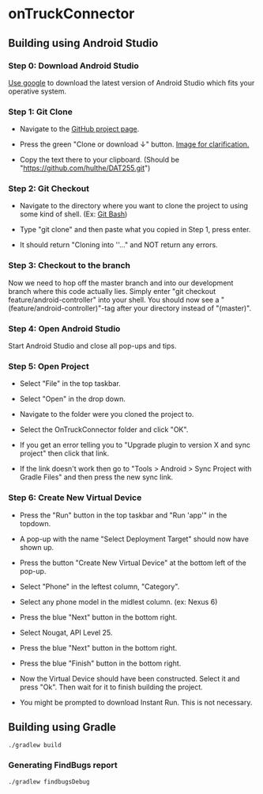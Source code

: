 onTruckConnector
================

## Building using Android Studio

### Step 0: Download Android Studio
<a href = "http://bfy.tw/43JI">Use google</a> to download the latest version of Android Studio which fits your operative system.

### Step 1: Git Clone
* Navigate to the <a href =" https://github.com/hulthe/DAT255">GitHub project page</a>.

* Press the green "Clone or download ↓" button. <a href = "https://i.imgur.com/NWvVLpx.png">Image for clarification.</a>

* Copy the text there to your clipboard. (Should be "https://github.com/hulthe/DAT255.git")

### Step 2: Git Checkout

* Navigate to the directory where you want to clone the project to using some kind of shell. (Ex: <a href = https://git-for-windows.github.io>Git Bash</a>)

* Type "git clone" and then paste what you copied in Step 1, press enter.

* It should return "Cloning into '<folder name>'..." and NOT return any errors.
  
### Step 3: Checkout to the branch
Now we need to hop off the master branch and into our development branch where this code actually lies.
Simply enter "git checkout feature/android-controller" into your shell.
You should now see a "(feature/android-controller)"-tag after your directory instead of "(master)".

### Step 4: Open Android Studio
Start Android Studio and close all pop-ups and tips.

### Step 5: Open Project

* Select "File" in the top taskbar.

* Select "Open" in the drop down.

* Navigate to the folder were you cloned the project to.

* Select the OnTruckConnector folder and click "OK".

* If you get an error telling you to "Upgrade plugin to version X and sync project" then click that link.

* If the link doesn't work then go to "Tools > Android > Sync Project with Gradle Files" and then press the new sync link.

### Step 6: Create New Virtual Device

* Press the "Run" button in the top taskbar and "Run 'app'" in the topdown.

* A pop-up with the name "Select Deployment Target" should now have shown up.

* Press the button "Create New Virtual Device" at the bottom left of the pop-up.

* Select "Phone" in the leftest column, "Category".

* Select any phone model in the midlest column. (ex: Nexus 6)

* Press the blue "Next" button in the bottom right.

* Select Nougat, API Level 25.

* Press the blue "Next" button in the bottom right.

* Press the blue "Finish" button in the bottom right.

* Now the Virtual Device should have been constructed. Select it and press "Ok". Then wait for it to finish building the project.

* You might be prompted to download Instant Run. This is not necessary.

## Building using Gradle

`./gradlew build`

### Generating FindBugs report
`./gradlew findbugsDebug`
